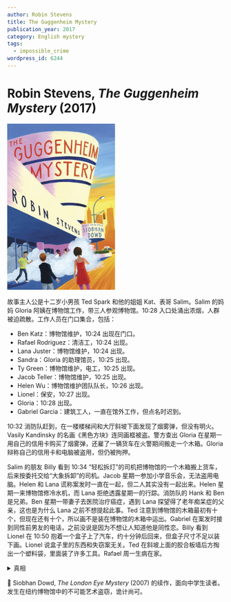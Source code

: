 ```yaml
---
author: Robin Stevens
title: The Guggenheim Mystery
publication_year: 2017
category: English mystery
tags:
  - impossible_crime
wordpress_id: 6244
---
```


# Robin Stevens, <i>The Guggenheim Mystery</i> (2017)

<img src=images/2017_cover.jpg width=250/>

故事主人公是十二岁小男孩 Ted Spark 和他的姐姐 Kat、表哥 Salim。Salim 的妈妈 Gloria 阿姨在博物馆工作，带三人参观博物馆。10:28 入口处涌出浓烟，人群被迫疏散。工作人员在门口集合，包括：

* Ben Katz：博物馆维护，10:24 出现在门口。
* Rafael Rodriguez：清洁工，10:24 出现。
* Lana Juster：博物馆维护，10:24 出现。
* Sandra：Gloria 的助理馆员，10:25 出现。
* Ty Green：博物馆维护，电工，10:25 出现。
* Jacob Teller：博物馆维护，10:25 出现。
* Helen Wu：博物馆维护团队队长，10:26 出现。
* Lionel：保安，10:27 出现。
* Gloria：10:28 出现。
* Gabriel Garcia：建筑工人，一直在馆外工作，但点名时迟到。

10:32 消防队赶到，在一楼楼梯间和大厅斜坡下面发现了烟雾弹，但没有明火。Vasily Kandinsky 的名画《黑色方块》连同画框被盗。警方查出 Gloria 在星期一用自己的信用卡购买了烟雾弹，还雇了一辆货车在火警期间搬走一个木箱。Gloria 辩称自己的信用卡和电脑被盗用，但仍被拘押。

Salim 的朋友 Billy 看到 10:34 “轻松拆灯”的司机把博物馆的一个木箱搬上货车，后来按委托交给“大象拆卸”的司机。Jacob 星期一参加小学音乐会，无法盗用电脑。Helen 和 Lana 谎称案发时一直在一起，但二人其实没有一起出来。Helen 星期一来博物馆修冷水机，而 Lana 拒绝透露星期一的行踪。消防队的 Hank 和 Ben 是兄弟。Ben 星期一带妻子去医院治疗癌症，遇到 Lana 探望得了老年痴呆症的父亲，这也是为什么 Lana 之前不想提起此事。Ted 注意到博物馆的木箱最初有十个，但现在还有十个，所以画不是装在博物馆的木箱中运出。Gabriel 在案发时接到同性前男友的电话，之前没说是因为不想让人知道他是同性恋。Billy 看到 Lionel 在 10:50 抱着一个盒子上了汽车，约十分钟后回来，但盒子尺寸不足以装下画。Lionel 说盒子里的东西和失窃案无关。Ted 在斜坡上面的胶合板墙后方掏出一个塑料袋，里面装了许多工具。Rafael 周一生病在家。

<details><summary>真相</summary>
Helen 和 Lionel 偷博物馆的工具卖钱，Lionel 的盒子里装的是工具。警报响起后 Helen 收拾工具，所以到最后才出来。Sandra 把画从画框中割下，然后 Ty 把卷起来的画藏在斜坡二楼的坏灯具中，因为灯不亮所以从外面看不见。Ty 把画框砸碎，藏在工作裤中，丢到中央公园的灌木丛中。（伏线：Ty 距离门口近但是出来得晚，因为裤子里放了东西走不快。）事后 Ty 将画取出，藏在礼品店的一个空筒里，伪装成复制品，计划由 Sandra 当礼品买下。Sandra 偷用 Gloria 的信用卡订货车，并把烟雾弹藏在大手提包中运进博物馆。
</details>

📖 Siobhan Dowd, <i>The London Eye Mystery</i> (2007) 的续作，面向中学生读者。发生在纽约博物馆中的不可能艺术盗窃，诡计尚可。